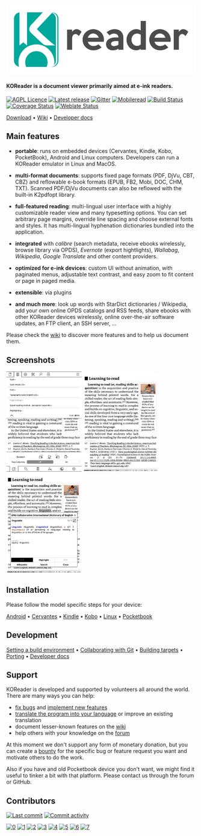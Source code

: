 [![KOReader](https://raw.githubusercontent.com/koreader/koreader.github.io/master/koreader-logo.png)](https://koreader.rocks)

#### KOReader is a document viewer primarily aimed at e-ink readers.

[![AGPL Licence][badge-license]](COPYING)
[![Latest release][badge-release]][link-gh-releases]
[![Gitter][badge-gitter]][link-gitter]
[![Mobileread][badge-mobileread]][link-forum]
[![Build Status][badge-circleci]][link-circleci]
[![Coverage Status][badge-coverage]][link-coverage]
[![Weblate Status][badge-weblate]][link-weblate]

[Download](https://github.com/koreader/koreader/releases) •
[Wiki](https://github.com/koreader/koreader/wiki) •
[Developer docs](http://koreader.rocks/doc/)

## Main features

* **portable**: runs on embedded devices (Cervantes, Kindle, Kobo, PocketBook), Android and Linux computers. Developers can run a KOReader emulator in Linux and MacOS.

* **multi-format documents**: supports fixed page formats (PDF, DjVu, CBT, CBZ) and reflowable e-book formats (EPUB, FB2, Mobi, DOC, CHM, TXT). Scanned PDF/DjVu documents can also be reflowed with the built-in K2pdfopt library.

* **full-featured reading**: multi-lingual user interface with a highly customizable reader view and many typesetting options. You can set arbitrary page margins, override line spacing and choose external fonts and styles. It has multi-lingual hyphenation dictionaries bundled into the application.

* **integrated** with *calibre* (search metadata, receive ebooks wirelessly, browse library via OPDS),  *Evernote* (export hightlights), *Wallabag*, *Wikipedia*, *Google Translate* and other content providers.

* **optimized for e-ink devices**: custom UI without animation, with paginated menus, adjustable text contrast, and easy zoom to fit content or page in paged media.

* **extensible**: via plugins

* **and much more**: look up words with StarDict dictionaries / Wikipedia, add your own online OPDS catalogs and RSS feeds, share ebooks with other KOReader devices wirelessly, online over-the-air software updates, an FTP client, an SSH server, …

Please check the [wiki][link-wiki] to discover more features and to help us document them.

## Screenshots

<a href="https://github.com/koreader/koreader-artwork/raw/master/koreader-menu.png"><img src="https://github.com/koreader/koreader-artwork/raw/master/koreader-menu-thumbnail.png" alt="" width="200px"></a>
<a href="https://github.com/koreader/koreader-artwork/raw/master/koreader-footnotes.png"><img src="https://github.com/koreader/koreader-artwork/raw/master/koreader-footnotes-thumbnail.png" alt="" width="200px"></a>
<a href="https://github.com/koreader/koreader-artwork/raw/master/koreader-dictionary.png"><img src="https://github.com/koreader/koreader-artwork/raw/master/koreader-dictionary-thumbnail.png" alt="" width="200px"></a>

## Installation

Please follow the model specific steps for your device:

[Android](https://github.com/koreader/koreader/wiki/Installation-on-Android-devices) •
[Cervantes](https://github.com/koreader/koreader/wiki/Installation-on-BQ-devices) •
[Kindle](https://github.com/koreader/koreader/wiki/Installation-on-Kindle-devices) •
[Kobo](https://github.com/koreader/koreader/wiki/Installation-on-Kobo-devices) •
[Linux](https://github.com/koreader/koreader/wiki/Installation-on-desktop-linux) •
[Pocketbook](https://github.com/koreader/koreader/wiki/Installation-on-PocketBook-devices)


## Development

[Setting a build environment](doc/Building.md) •
[Collaborating with Git](doc/Collaborating_with_Git.md) •
[Building targets](doc/Building_targets.md) •
[Porting](doc/Porting.md) •
[Developer docs](http://koreader.rocks/doc/)

## Support

KOReader is developed and supported by volunteers all around the world. There are many ways you can help:

- [fix bugs][link-issues-bugs] and [implement new features][link-issues-features]
- [translate the program into your language][link-translations-transifex] or improve an existing translation
- document lesser-known features on the [wiki][link-wiki]
- help others with your knowledge on the [forum][link-forum]

At this moment we don't support any form of monetary donation, but you can create a [bounty][link-bountysource] for the specific bug or feature request you want and motivate others to do the work.

Also if you have and old Pocketbook device you don't want, we might find it useful to tinker a bit with that platform. Please contact us through the forum or GitHub.

## Contributors

[![Last commit][badge-last-commit]][link-gh-commits]
[![Commit activity][badge-commit-activity]][link-gh-insights]

[![0](https://sourcerer.io/fame/Frenzie/koreader/koreader/images/0)](https://sourcerer.io/fame/Frenzie/koreader/koreader/links/0)
[![1](https://sourcerer.io/fame/Frenzie/koreader/koreader/images/1)](https://sourcerer.io/fame/Frenzie/koreader/koreader/links/1)
[![2](https://sourcerer.io/fame/Frenzie/koreader/koreader/images/2)](https://sourcerer.io/fame/Frenzie/koreader/koreader/links/2)
[![3](https://sourcerer.io/fame/Frenzie/koreader/koreader/images/3)](https://sourcerer.io/fame/Frenzie/koreader/koreader/links/3)
[![4](https://sourcerer.io/fame/Frenzie/koreader/koreader/images/4)](https://sourcerer.io/fame/Frenzie/koreader/koreader/links/4)
[![5](https://sourcerer.io/fame/Frenzie/koreader/koreader/images/5)](https://sourcerer.io/fame/Frenzie/koreader/koreader/links/5)
[![6](https://sourcerer.io/fame/Frenzie/koreader/koreader/images/6)](https://sourcerer.io/fame/Frenzie/koreader/koreader/links/6)
[![7](https://sourcerer.io/fame/Frenzie/koreader/koreader/images/7)](https://sourcerer.io/fame/Frenzie/koreader/koreader/links/7)

[badge-bountysource]:https://img.shields.io/bountysource/team/koreader/activity?color=red
[badge-circleci]:https://circleci.com/gh/koreader/koreader.svg?style=shield
[badge-coverage]:https://codecov.io/gh/koreader/koreader/branch/master/graph/badge.svg
[badge-commit-activity]:https://img.shields.io/github/commit-activity/m/koreader/koreader
[badge-gitter]:https://img.shields.io/gitter/room/koreader/koreader?color=red
[badge-last-commit]:https://img.shields.io/github/last-commit/koreader/koreader?color=orange
[badge-license]:https://img.shields.io/github/license/koreader/koreader
[badge-release]:https://img.shields.io/github/release/koreader/koreader.svg
[badge-mobileread]:https://img.shields.io/badge/forum-on_mobileread-lightgrey
[badge-weblate]:https://hosted.weblate.org/widgets/koreader/-/koreader/svg-badge.svg

[link-bountysource]:https://www.bountysource.com/teams/koreader
[link-circleci]:https://circleci.com/gh/koreader/koreader
[link-coverage]:https://codecov.io/gh/koreader/koreader
[link-forum]:http://www.mobileread.com/forums/forumdisplay.php?f=276
[link-gh-commits]:https://github.com/koreader/koreader/commits/master
[link-gh-insights]:https://github.com/koreader/koreader/pulse
[link-gh-releases]:https://github.com/koreader/koreader/releases
[link-gitter]:https://gitter.im/koreader/koreader
[link-issues-bugs]:https://github.com/koreader/koreader/issues?q=is%3Aopen+is%3Aissue+label%3Abug
[link-issues-features]:https://github.com/koreader/koreader/issues?q=is%3Aopen+is%3Aissue+label%3Aenhancement
[link-translations-transifex]:https://www.transifex.com/projects/p/koreader/
[link-wiki]:https://github.com/koreader/koreader/wiki
[link-weblate]:https://hosted.weblate.org/engage/koreader/?utm_source=widget
